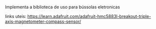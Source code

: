 Implementa a biblioteca de uso para bússolas eletronicas

links uteis:
    https://learn.adafruit.com/adafruit-hmc5883l-breakout-triple-axis-magnetometer-compass-sensor/